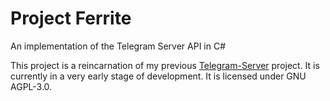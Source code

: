 # Project Ferrite
An implementation of the Telegram Server API in C#

This project is a reincarnation of my previous [Telegram-Server] project. 
It is currently in a very early stage of development. 
It is licensed under GNU AGPL-3.0.

[Telegram-Server]: <https://github.com/aykutalparslan/Telegram-Server/>
